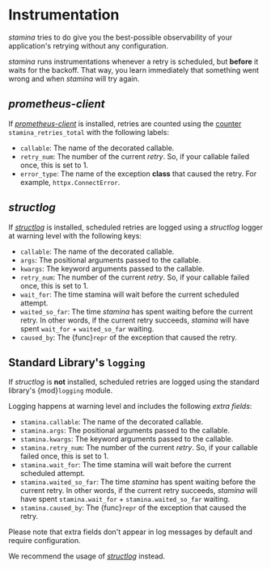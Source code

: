# Instrumentation

*stamina* tries to do give you the best-possible observability of your application's retrying without any configuration.

*stamina* runs instrumentations whenever a retry is scheduled, but **before** it waits for the backoff.
That way, you learn immediately that something went wrong and when *stamina* will try again.


## *prometheus-client*

If [*prometheus-client*](https://github.com/prometheus/client_python) is installed, retries are counted using the [counter](https://prometheus.io/docs/concepts/metric_types/#counter) `stamina_retries_total` with the following labels:

- `callable`: The name of the decorated callable.
- `retry_num`: The number of the current *retry*.
  So, if your callable failed once, this is set to 1.
- `error_type`: The name of the exception **class** that caused the retry.
  For example, `httpx.ConnectError`.


## *structlog*

If [*structlog*] is installed, scheduled retries are logged using a *structlog* logger at warning level with the following keys:

- `callable`: The name of the decorated callable.
- `args`: The positional arguments passed to the callable.
- `kwargs`: The keyword arguments passed to the callable.
- `retry_num`: The number of the current *retry*.
  So, if your callable failed once, this is set to 1.
- `wait_for`: The time stamina will wait before the current scheduled attempt.
- `waited_so_far`: The time *stamina* has spent waiting before the current retry.
  In other words, if the current retry succeeds, *stamina* will have spent `wait_for` + `waited_so_far` waiting.
- `caused_by`: The {func}`repr` of the exception that caused the retry.


## Standard Library's `logging`

If *structlog* is **not** installed, scheduled retries are logged using the standard library's {mod}`logging` module.

Logging happens at warning level and includes the following *extra fields*:

- `stamina.callable`: The name of the decorated callable.
- `stamina.args`: The positional arguments passed to the callable.
- `stamina.kwargs`: The keyword arguments passed to the callable.
- `stamina.retry_num`: The number of the current *retry*.
  So, if your callable failed once, this is set to 1.
- `stamina.wait_for`: The time stamina will wait before the current scheduled attempt.
- `stamina.waited_so_far`: The time *stamina* has spent waiting before the current retry.
  In other words, if the current retry succeeds, *stamina* will have spent `stamina.wait_for` + `stamina.waited_so_far` waiting.
- `stamina.caused_by`: The {func}`repr` of the exception that caused the retry.

Please note that extra fields don't appear in log messages by default and require configuration.

We recommend the usage of [*structlog*] instead.

[*structlog*]: https://www.structlog.org/
